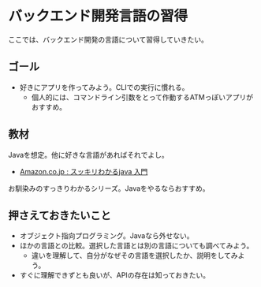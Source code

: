 # バックエンド開発言語の習得

ここでは、バックエンド開発の言語について習得していきたい。

## ゴール

- 好きにアプリを作ってみよう。CLIでの実行に慣れる。
  - 個人的には、コマンドライン引数をとって作動するATMっぽいアプリがおすすめ。

## 教材

Javaを想定。他に好きな言語があればそれでよし。

* [Amazon\.co\.jp : スッキリわかるjava 入門](https://www.amazon.co.jp/s?k=%E3%82%B9%E3%83%83%E3%82%AD%E3%83%AA%E3%82%8F%E3%81%8B%E3%82%8Bjava+%E5%85%A5%E9%96%80&adgrpid=138332583016&gclid=Cj0KCQjwlN6wBhCcARIsAKZvD5g1wbVhltpxwxAy8bHQf47Z8RTPOWh0Qd9pxbSlQkPaWMGPOW3Yc_EaAh-hEALw_wcB&hvadid=678984297981&hvdev=c&hvlocphy=1009129&hvnetw=g&hvqmt=e&hvrand=12292640660042253799&hvtargid=kwd-1704301839724&hydadcr=27267_14738570&jp-ad-ap=0&tag=googhydr-22&ref=pd_sl_47ycvfu7ov_e)


お馴染みのすっきりわかるシリーズ。Javaをやるならおすすめ。

## 押さえておきたいこと

- オブジェクト指向プログラミング。Javaなら外せない。
- ほかの言語との比較。選択した言語とは別の言語についても調べてみよう。
  - 違いを理解して、自分がなぜその言語を選択したか、説明をしてみよう。
- すぐに理解できずとも良いが、APIの存在は知っておきたい。

